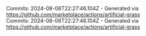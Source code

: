 Commits: 2024-08-08T22:27:46.104Z - Generated via https://github.com/marketplace/actions/artificial-grass
<br>
Commits: 2024-08-08T22:27:46.104Z - Generated via https://github.com/marketplace/actions/artificial-grass
<br>
